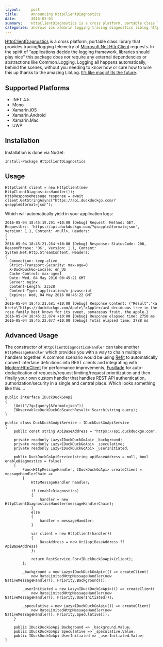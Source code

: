 ```yaml
---
layout:     post
title:      Announcing HttpClientDiagnostics
date:       2016-05-04
summary:    HttpClientDiagnostics is a cross platform, portable class library that provides tracing/logging telemetry of Microsoft.Net.HttpClient requests. 
categories: android ios xamarin logging tracing diagnostics liblog httpclient rest networking  
---
```


[HttpClientDiagnostics](https://github.com/ghuntley/HttpClientDiagnostics) is a cross platform, portable class library that provides tracing/logging telemetry of [Microsoft.Net.HttpClient](https://www.nuget.org/packages/Microsoft.Net.Http/) requests. In the spirit of "applications decide the logging framework, libraries should play nice" this package does _not_ require any external dependencies or abstractions like Common.Logging. Logging all happens automatically, behind the scenes, without you needing to know how or care how to wire this up thanks to the amazing LibLog. [It’s like magic! Its the future](http://nblumhardt.com/2016/04/which-logging-abstraction-should-i-use/).

## Supported Platforms
* .NET 4.5
* Mono
* Xamarin.iOS
* Xamarin.Android
* Xamarin.Mac
* UWP

## Installation

Installation is done via NuGet:

    Install-Package HttpClientDiagnostics

## Usage

    HttpClient client = new HttpClient(new HttpClientDiagnosticsHandler());
    HttpResponseMessage response = await client.GetStringAsync("https://api.duckduckgo.com/?q=apple&format=json");

Which will automatically yield in your application logs:

    2016-05-04 18:45:19.291 +10:00 [Debug] Request: Method: GET, RequestUri: 'https://api.duckduckgo.com/?q=apple&format=json', Version: 1.1, Content: <null>, Headers:
    {
    }
    2016-05-04 18:45:21.264 +10:00 [Debug] Response: StatusCode: 200, ReasonPhrase: 'OK', Version: 1.1, Content: System.Net.Http.StreamContent, Headers:
    {
      Connection: keep-alive
      Strict-Transport-Security: max-age=0
      X-DuckDuckGo-Locale: en_US
      Cache-Control: max-age=1
      Date: Wed, 04 May 2016 08:45:21 GMT
      Server: nginx
      Content-Length: 23528
      Content-Type: application/x-javascript
      Expires: Wed, 04 May 2016 08:45:22 GMT
    }
    2016-05-04 18:45:21.681 +10:00 [Debug] Response Content: {"Result":"<a href=\"https://duckduckgo.com/Apple\">Apple</a>A deciduous tree in the rose family best known for its sweet, pomaceous fruit, the apple.}
    2016-05-04 18:45:22.074 +10:00 [Debug] Response elapsed time: 2750 ms
    2016-05-04 18:45:22.077 +10:00 [Debug] Total elapsed time: 2788 ms

## Advanced Usage

The constructor of `HttpClientDiagnosticsHandler` can take another `HttpMessageHandler` which provides you with a way to chain multiple handlers together. A common scenario would be using [Refit](https://github.com/paulcbetts/refit) to automatically convert interface definitions into REST clients and integrating with [ModernHttpClient](https://github.com/paulcbetts/modernhttpclient) for performance improvements, [Fusillade](https://github.com/paulcbetts/Fusillade) for auto-deduplication of requests/request limiting/request prioritization and then finally your own custom handler that handles REST API authentication, authorization/security in a single and central place. Which looks something like this....

    public interface IDuckDuckGoApi
    {
        [Get("/?q={query}&format=json")]
        IObservable<DuckDuckGoSearchResult> Search(string query);
    }

    public class DuckDuckGoApiService : IDuckDuckGoApiService
    {
        public const string ApiBaseAddress = "https://api.duckduckgo.com";

        private readonly Lazy<IDuckDuckGoApi> _background;
        private readonly Lazy<IDuckDuckGoApi> _speculative;
        private readonly Lazy<IDuckDuckGoApi> _userInitiated;

        public DuckDuckGoApiService(string apiBaseAddress = null, bool enableDiagnostics = false)
        {
            Func<HttpMessageHandler, IDuckDuckGoApi> createClient = messageHandlerChain =>
            {
                HttpMessageHandler handler;

                if (enableDiagnostics)
                {
                    handler = new HttpClientDiagnosticsHandler(messageHandlerChain);
                }
                else
                {
                    handler = messageHandler;
                }

                var client = new HttpClient(handler))
                {
                    BaseAddress = new Uri(apiBaseAddress ?? ApiBaseAddress)
                };

                return RestService.For<IDuckDuckGoApi>(client);
            };

            _background = new Lazy<IDuckDuckGoApi>(() => createClient(
                new RateLimitedHttpMessageHandler(new NativeMessageHandler(), Priority.Background)));

            _userInitiated = new Lazy<IDuckDuckGoApi>(() => createClient(
                new RateLimitedHttpMessageHandler(new NativeMessageHandler(), Priority.UserInitiated)));

            _speculative = new Lazy<IDuckDuckGoApi>(() => createClient(
                new RateLimitedHttpMessageHandler(new NativeMessageHandler(), Priority.Speculative)));
        }

        public IDuckDuckGoApi Background => _background.Value;
        public IDuckDuckGoApi Speculative => _speculative.Value;
        public IDuckDuckGoApi UserInitiated => _userInitiated.Value;
    }
